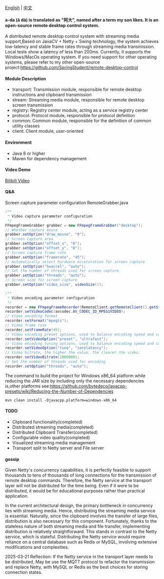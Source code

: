 [English](README.md) | [中文](README_zh.md)

#### a-da (ā dà) is translated as "阿大", named after a term my son likes. It is an open-source remote desktop control system.

A distributed remote desktop control system with streaming media support,Based on JavaCV + Netty + Swing technology, the system achieves low-latency and stable frame rates through streaming media transmission. Local tests show a latency of less than 200ms. 
Currently, it supports the Windows/MacOs operating system. If you need support for other operating systems, please refer to my other open-source project:https://github.com/SpringStudent/remote-desktop-control

#### Module Description

* transport: Transmission module, responsible for remote desktop instructions and clipboard transmission
* stream: Streaming media module, responsible for remote desktop screen transmission
* registry: Registry center module, acting as a service registry center
* protocol: Protocol module, responsible for protocol definition
* common: Common module, responsible for the definition of common utility classes
* client: Client module, user-oriented

#### Environment
* Java 8 or higher
* Maven for dependency management

#### Video Demo

[Bilibili Video](https://www.bilibili.com/video/BV1q5ZCYvEJ3/)

#### Q&A

Screen capture parameter configuration RemoteGrabber.java

```java
/**
 * Video capture parameter configuration
 */
FFmpegFrameGrabber grabber = new FFmpegFrameGrabber("desktop");
// Whether capture mouse
grabber.setOption("draw_mouse", "0");
// Screen capture area
grabber.setOption("offset_x", "0");
grabber.setOption("offset_y", "0");
// Screen capture frame rate
grabber.setOption("framerate", "45");
// Automatically select hardware acceleration for screen capture
grabber.setOption("hwaccel", "auto");
// Set the number of threads used for screen capture.
grabber.setOption("threads", "auto");
// Screen size for screen capture
grabber.setOption("video_size", videoSize());

/**
 * Video encoding parameter configuration
 */
recorder = new FFmpegFrameRecorder(RemoteClient.getRemoteClient().getStreamServer() + "/receive?id=" + streamId, grabber.getImageWidth(), grabber.getImageHeight());
recorder.setVideoCodec(avcodec.AV_CODEC_ID_MPEG1VIDEO);
// Video encoding format
recorder.setFormat("mpegts");
// Video frame rate
recorder.setFrameRate(45);
// Video encoding preset options, used to balance encoding speed and compression efficiency
recorder.setVideoOption("preset", "ultrafast");
// Video encoding tuning options, used to balance encoding speed and compression efficiency
recorder.setVideoOption("tune", "zerolatency");
// Video bitrate, the higher the value, the clearer the video.
recorder.setVideoBitrate(1000000);
// Set the number of threads used for encoding
recorder.setOption("threads", "auto");
``` 

The command to build the project for Windows x86_64 platform while reducing the JAR size by including only the necessary dependencies is,other platforms see:https://github.com/bytedeco/javacpp-presets/wiki/Reducing-the-Number-of-Dependencies

`mvn clean install -Djavacpp.platform=windows-x86_64`

#### TODO

* Clipboard functionality(completed)
* Distributed streaming media(completed)
* Distributed Clipboard Transfer(completed)
* Configurable video quality(completed)
* Visualized streaming media management
* Transport split to Netty server and File server 

#### gossip

Given Netty's concurrency capabilities, it is perfectly feasible to support thousands to tens of thousands of long connections for the transmission of remote desktop commands. Therefore, the Netty service at the transport layer will not be distributed for the time being. Even if it were to be distributed, it would be for educational purposes rather than practical application.

In the current architectural design, the primary bottleneck in concurrency lies with streaming media. Hence, distributing the streaming media service is essential. Naturally, since the clipboard involves the transfer of large files, distribution is also necessary for this component. Fortunately, 
thanks to the stateless nature of both streaming media and file transfer, implementing distribution is relatively straightforward. This stands in contrast to the Netty service, which is stateful. Distributing the Netty service would require reliance on a central database such as Redis or MySQL, involving extensive modifications and complexities.

2025-03-21 Reflection: If the Netty service in the transport layer needs to be distributed, May be use the MQTT protocol to refactor the transmission and replace Netty, with MySQL or Redis as the best choices for storing connection states.